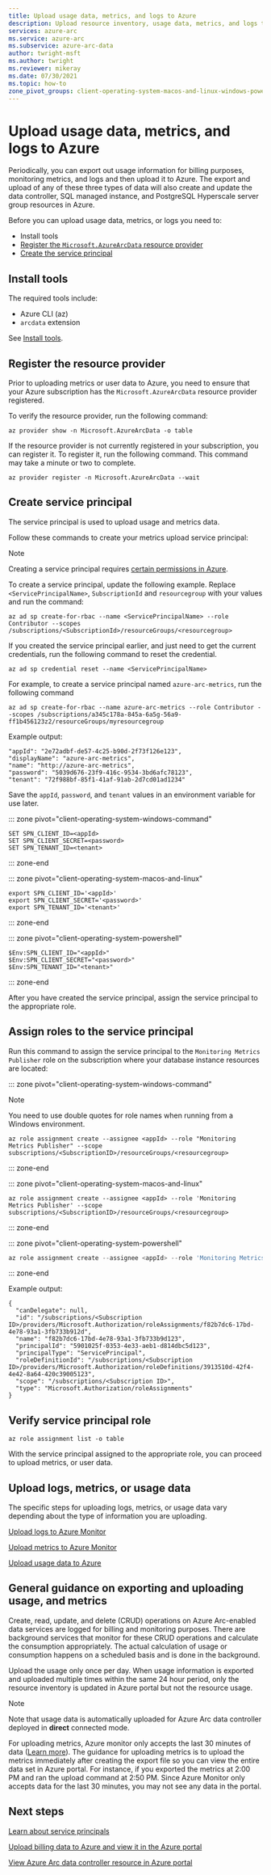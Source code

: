 ```yaml
---
title: Upload usage data, metrics, and logs to Azure
description: Upload resource inventory, usage data, metrics, and logs to Azure
services: azure-arc
ms.service: azure-arc
ms.subservice: azure-arc-data
author: twright-msft
ms.author: twright
ms.reviewer: mikeray
ms.date: 07/30/2021
ms.topic: how-to
zone_pivot_groups: client-operating-system-macos-and-linux-windows-powershell
---
```


# Upload usage data, metrics, and logs to Azure

Periodically, you can export out usage information for billing purposes, monitoring metrics, and logs and then upload it to Azure. The export and upload of any of these three types of data will also create and update the data controller, SQL managed instance, and PostgreSQL Hyperscale server group resources in Azure.

Before you can upload usage data, metrics, or logs you need to:

* Install tools 
* [Register the `Microsoft.AzureArcData` resource provider](#register-the-resource-provider) 
* [Create the service principal](#create-service-principal)

## Install tools

The required tools include: 
* Azure CLI (az) 
* `arcdata` extension 

See [Install tools](./install-client-tools.md).

## Register the resource provider

Prior to uploading metrics or user data to Azure, you need to ensure that your Azure subscription has the `Microsoft.AzureArcData` resource provider registered.

To verify the resource provider, run the following command:

```azurecli
az provider show -n Microsoft.AzureArcData -o table
```

If the resource provider is not currently registered in your subscription, you can register it. To register it, run the following command.  This command may take a minute or two to complete.

```azurecli
az provider register -n Microsoft.AzureArcData --wait
```

## Create service principal

The service principal is used to upload usage and metrics data.

Follow these commands to create your metrics upload service principal:

> [!NOTE]
> Creating a service principal requires [certain permissions in Azure](../../active-directory/develop/howto-create-service-principal-portal.md#permissions-required-for-registering-an-app).

To create a service principal, update the following example. Replace `<ServicePrincipalName>`, `SubscriptionId` and `resourcegroup` with your values and run the command:

```azurecli
az ad sp create-for-rbac --name <ServicePrincipalName> --role Contributor --scopes /subscriptions/<SubscriptionId>/resourceGroups/<resourcegroup>
```

If you created the service principal earlier, and just need to get the current credentials, run the following command to reset the credential.

```azurecli
az ad sp credential reset --name <ServicePrincipalName>
```

For example, to create a service principal named `azure-arc-metrics`, run the following command

```azurecli
az ad sp create-for-rbac --name azure-arc-metrics --role Contributor --scopes /subscriptions/a345c178a-845a-6a5g-56a9-ff1b456123z2/resourceGroups/myresourcegroup
```

Example output:

```output
"appId": "2e72adbf-de57-4c25-b90d-2f73f126e123",
"displayName": "azure-arc-metrics",
"name": "http://azure-arc-metrics",
"password": "5039d676-23f9-416c-9534-3bd6afc78123",
"tenant": "72f988bf-85f1-41af-91ab-2d7cd01ad1234"
```

Save the `appId`, `password`, and `tenant` values in an environment variable for use later. 

::: zone pivot="client-operating-system-windows-command"

```console
SET SPN_CLIENT_ID=<appId>
SET SPN_CLIENT_SECRET=<password>
SET SPN_TENANT_ID=<tenant>
```

::: zone-end

::: zone pivot="client-operating-system-macos-and-linux"

```console
export SPN_CLIENT_ID='<appId>'
export SPN_CLIENT_SECRET='<password>'
export SPN_TENANT_ID='<tenant>'
```

::: zone-end

::: zone pivot="client-operating-system-powershell"

```console
$Env:SPN_CLIENT_ID="<appId>"
$Env:SPN_CLIENT_SECRET="<password>"
$Env:SPN_TENANT_ID="<tenant>"
```

::: zone-end

After you have created the service principal, assign the service principal to the appropriate role. 

## Assign roles to the service principal

Run this command to assign the service principal to the `Monitoring Metrics Publisher` role on the subscription where your database instance resources are located:

::: zone pivot="client-operating-system-windows-command"

> [!NOTE]
> You need to use double quotes for role names when running from a Windows environment.

```azurecli
az role assignment create --assignee <appId> --role "Monitoring Metrics Publisher" --scope subscriptions/<SubscriptionID>/resourceGroups/<resourcegroup>

```
::: zone-end

::: zone pivot="client-operating-system-macos-and-linux"

```azurecli
az role assignment create --assignee <appId> --role 'Monitoring Metrics Publisher' --scope subscriptions/<SubscriptionID>/resourceGroups/<resourcegroup>
```

::: zone-end

::: zone pivot="client-operating-system-powershell"

```powershell
az role assignment create --assignee <appId> --role 'Monitoring Metrics Publisher' --scope subscriptions/<SubscriptionID>/resourceGroups/<resourcegroup>
```

::: zone-end

Example output:

```output
{
  "canDelegate": null,
  "id": "/subscriptions/<Subscription ID>/providers/Microsoft.Authorization/roleAssignments/f82b7dc6-17bd-4e78-93a1-3fb733b912d",
  "name": "f82b7dc6-17bd-4e78-93a1-3fb733b9d123",
  "principalId": "5901025f-0353-4e33-aeb1-d814dbc5d123",
  "principalType": "ServicePrincipal",
  "roleDefinitionId": "/subscriptions/<Subscription ID>/providers/Microsoft.Authorization/roleDefinitions/3913510d-42f4-4e42-8a64-420c39005123",
  "scope": "/subscriptions/<Subscription ID>",
  "type": "Microsoft.Authorization/roleAssignments"
}
```

## Verify service principal role

```azurecli
az role assignment list -o table
```

With the service principal assigned to the appropriate role, you can proceed to upload metrics, or user data. 



## Upload logs, metrics, or usage data

The specific steps for uploading logs, metrics, or usage data vary depending about the type of information you are uploading. 

[Upload logs to Azure Monitor](upload-logs.md)

[Upload metrics to Azure Monitor](upload-metrics.md)

[Upload usage data to Azure](upload-usage-data.md)

## General guidance on exporting and uploading usage, and metrics

Create, read, update, and delete (CRUD) operations on Azure Arc-enabled data services are logged for billing and monitoring purposes. There are background services that monitor for these CRUD operations and calculate the consumption appropriately. The actual calculation of usage or consumption happens on a scheduled basis and is done in the background. 

Upload the usage only once per day. When usage information is exported and uploaded multiple times within the same 24 hour period, only the resource inventory is updated in Azure portal but not the resource usage. 

> [!NOTE]
> Note that usage data is automatically uploaded for Azure Arc data controller deployed in **direct** connected mode. 

For uploading metrics, Azure monitor only accepts the last 30 minutes of data ([Learn more](../../azure-monitor/essentials/metrics-store-custom-rest-api.md#troubleshooting)). The guidance for uploading metrics is to upload the metrics immediately after creating the export file so you can view the entire data set in Azure portal. For instance, if you exported the metrics at 2:00 PM and ran the upload command at 2:50 PM. Since Azure Monitor only accepts data for the last 30 minutes, you may not see any data in the portal. 

## Next steps

[Learn about service principals](/powershell/azure/azurerm/create-azure-service-principal-azureps#what-is-a-service-principal)

[Upload billing data to Azure and view it in the Azure portal](view-billing-data-in-azure.md)

[View Azure Arc data controller resource in Azure portal](view-data-controller-in-azure-portal.md)
